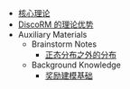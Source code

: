 * [核心理论](README_CORE_IDEAS.md)
* [DiscoRM 的理论优势](THEORETICAL_EVALUATION.md)
* Auxiliary Materials
  * Brainstorm Notes
    * [正态分布之外的分布](./Brainstorm/distribution_rewards.md)
  * Background Knowledge
    * [奖励建模基础](./background_knowledge/README.md)